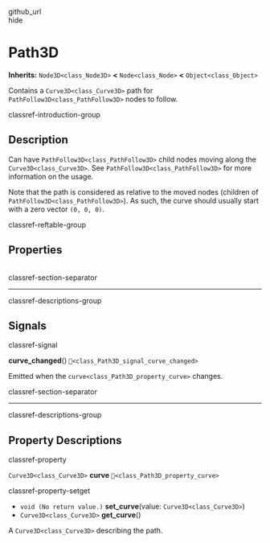 github\_url  
hide

# Path3D

**Inherits:** `Node3D<class_Node3D>` **&lt;** `Node<class_Node>`
**&lt;** `Object<class_Object>`

Contains a `Curve3D<class_Curve3D>` path for
`PathFollow3D<class_PathFollow3D>` nodes to follow.

classref-introduction-group

## Description

Can have `PathFollow3D<class_PathFollow3D>` child nodes moving along the
`Curve3D<class_Curve3D>`. See `PathFollow3D<class_PathFollow3D>` for
more information on the usage.

Note that the path is considered as relative to the moved nodes
(children of `PathFollow3D<class_PathFollow3D>`). As such, the curve
should usually start with a zero vector `(0, 0, 0)`.

classref-reftable-group

## Properties

<table>
<tbody>
<tr>
</tr>
</tbody>
</table>

classref-section-separator

------------------------------------------------------------------------

classref-descriptions-group

## Signals

classref-signal

**curve\_changed**() `🔗<class_Path3D_signal_curve_changed>`

Emitted when the `curve<class_Path3D_property_curve>` changes.

classref-section-separator

------------------------------------------------------------------------

classref-descriptions-group

## Property Descriptions

classref-property

`Curve3D<class_Curve3D>` **curve** `🔗<class_Path3D_property_curve>`

classref-property-setget

-   `void (No return value.)` **set\_curve**(value:
    `Curve3D<class_Curve3D>`)
-   `Curve3D<class_Curve3D>` **get\_curve**()

A `Curve3D<class_Curve3D>` describing the path.
